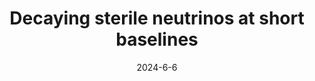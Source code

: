 ---
title: 'Decaying sterile neutrinos at short baselines'
pub_number: 6
authors: Matheus Hostert, Kevin J. Kelly, Tao Zhou
collection: publication
permalink: /publication/2024-6-6-Decayingsterileneutrinosatshortbaselines
date: 2024-6-6
venue: Phys.Rev.D 
paperurl: 'https://arxiv.org/abs/2406.04401'
citation_notitle: 'Matheus Hostert, Kevin J. Kelly, Tao Zhou, Phys.Rev.D 110 (2024) 7 075002'
citation: 'Decaying sterile neutrinos at short baselines, Matheus Hostert, Kevin J. Kelly, Tao Zhou, Phys.Rev.D 110 (2024) 7 075002'
eprint: '2406.04401'

---
